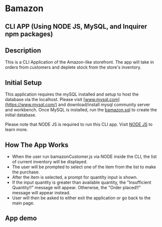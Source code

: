 # Bamazon
## CLI APP (Using NODE JS, MySQL, and Inquirer npm packages)

## Description

This is a CLI Application of the Amazon-like storefront. The app will take in orders from customers and deplete stock from the store's inventory. 

## Initial Setup

This application requires the mySQL installed and setup to host the database via the localhost. Please visit [www.mysql.com](https://www.mysql.com/) and download/install mysql community server and workbench.
Once MySQL is installed, run the [bamazon.sql](https://github.com/mearatjames/bamazon/blob/dev/bamazon.sql) to create the initial database.

Please note that NODE JS is required to run this CLI app. Visit [NODE JS](https://nodejs.org/en/) to learn more.

## How The App Works

- When the user run bamazonCustomer.js via NODE inside the CLI, the list of current inventory will be displayed. 
- The user will be prompted to select one of the item from the list to make the purchase. 
- After the item is selected, a prompt for quantity input is shown.
- If the input quantity is greater than available quantity, the "Insufficient Quantity!!" message will appear. Otherwise, the "Order placed!!" message will appear instead.
- User will then be asked to either exit the application or go back to the main page.

## App demo


